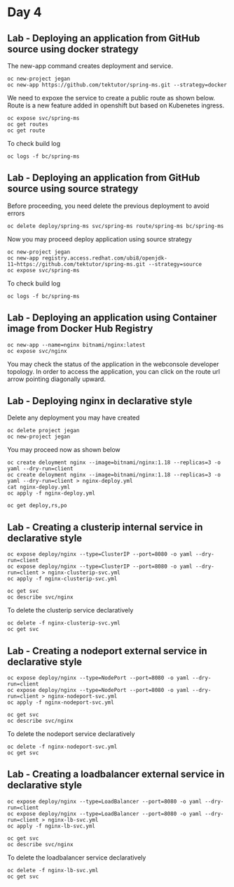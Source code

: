 # Day 4

## Lab - Deploying an application from GitHub source using docker strategy
The new-app command creates deployment and service.
```
oc new-project jegan
oc new-app https://github.com/tektutor/spring-ms.git --strategy=docker
```

We need to expoxe the service to create a public route as shown below.  Route is a new feature added in openshift but based on Kubenetes ingress.
```
oc expose svc/spring-ms
oc get routes
oc get route
```

To check build log
```
oc logs -f bc/spring-ms
```

## Lab - Deploying an application from GitHub source using source strategy
Before proceeding, you need delete the previous deployment to avoid errors
```
oc delete deploy/spring-ms svc/spring-ms route/spring-ms bc/spring-ms
```

Now you may proceed deploy application using source strategy
```
oc new-project jegan
oc new-app registry.access.redhat.com/ubi8/openjdk-11~https://github.com/tektutor/spring-ms.git --strategy=source
oc expose svc/spring-ms
```

To check build log
```
oc logs -f bc/spring-ms
```

## Lab - Deploying an application using Container image from Docker Hub Registry
```
oc new-app --name=nginx bitnami/nginx:latest
oc expose svc/nginx
```

You may check the status of the application in the webconsole developer topology.  In order to access the application, you can click on the route url arrow pointing diagonally upward.


## Lab - Deploying nginx in declarative style
Delete any deployment you may have created
```
oc delete project jegan
oc new-project jegan
```

You may proceed now as shown below
```
oc create deloyment nginx --image=bitnami/nginx:1.18 --replicas=3 -o yaml --dry-run=client
oc create deloyment nginx --image=bitnami/nginx:1.18 --replicas=3 -o yaml --dry-run=client > nginx-deploy.yml
cat nginx-deploy.yml
oc apply -f nginx-deploy.yml

oc get deploy,rs,po
```

## Lab - Creating a clusterip internal service in declarative style
```
oc expose deploy/nginx --type=ClusterIP --port=8080 -o yaml --dry-run=client
oc expose deploy/nginx --type=ClusterIP --port=8080 -o yaml --dry-run=client > nginx-clusterip-svc.yml
oc apply -f nginx-clusterip-svc.yml

oc get svc
oc describe svc/nginx
```

To delete the clusterip service declaratively
```
oc delete -f nginx-clusterip-svc.yml
oc get svc
```

## Lab - Creating a nodeport external service in declarative style
```
oc expose deploy/nginx --type=NodePort --port=8080 -o yaml --dry-run=client
oc expose deploy/nginx --type=NodePort --port=8080 -o yaml --dry-run=client > nginx-nodeport-svc.yml
oc apply -f nginx-nodeport-svc.yml

oc get svc
oc describe svc/nginx
```

To delete the nodeport service declaratively
```
oc delete -f nginx-nodeport-svc.yml
oc get svc
```

## Lab - Creating a loadbalancer external service in declarative style
```
oc expose deploy/nginx --type=LoadBalancer --port=8080 -o yaml --dry-run=client
oc expose deploy/nginx --type=LoadBalancer --port=8080 -o yaml --dry-run=client > nginx-lb-svc.yml
oc apply -f nginx-lb-svc.yml

oc get svc
oc describe svc/nginx
```

To delete the loadbalancer service declaratively
```
oc delete -f nginx-lb-svc.yml
oc get svc
```
